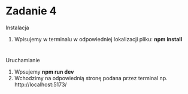 
# Zadanie 4

Instalacja

1. Wpisujemy w terminalu w odpowiedniej lokalizacji pliku:  **npm install**
#
Uruchamianie

1. Wpsujemy  **npm run dev**
2. Wchodzimy na odpowiednią stronę podana przez terminal np. http://localhost:5173/


